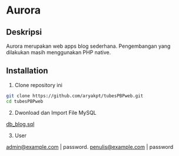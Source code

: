# Aurora

## Deskripsi

Aurora merupakan  web apps blog sederhana. Pengembangan yang dilakukan masih menggunakan PHP native.

## Installation

1. Clone repository ini

```bash
git clone https://github.com/aryakpt/tubesPBPweb.git
cd tubesPBPweb
```

2. Dwonload dan Import File MySQL

[db_blog.sql](db_blog.sql)

3. User

admin@example.com | password.
penulis@example.com | password
